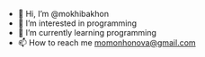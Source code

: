- 👋 Hi, I’m @mokhibakhon
- 👀 I’m interested in programming
- 🌱 I’m currently learning programming
- 📫 How to reach me momonhonova@gmail.com

<!---
mokhibakhon/mokhibakhon is a ✨ special ✨ repository because its `README.md` (this file) appears on your GitHub profile.
You can click the Preview link to take a look at your changes.
--->
